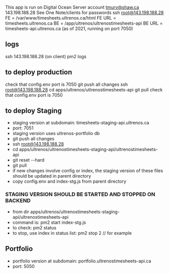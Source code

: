 This app is run on Digital Ocean Server account tmurv@shaw.ca 143.198.188.28
See One Note/clients for passwords
ssh root@143.198.188.28
FE = /var/www/timesheets.ultrenos.ca/html
FE URL = timesheets.ultrenos.ca
BE = /app/ultrenos/ultrenostimesheets-api
BE URL = timesheets-api.ultrenos.ca (as of 2021, running on port 7050)

## logs
ssh 143.198.188.28 (on client)
pm2 logs

## to deploy production
check that config.env port is 7050
git push all changes
ssh root@143.198.188.28
cd apps/ultrenos/utlrenostimesheets-api
git pull
check that config.env port is 7050

## to deploy Staging
- staging version at subdomain: timesheets-staging-api.ultrenos.ca
- port: 7051
- staging version uses ultrenos-portfolio db
- git push all changes
- ssh root@143.198.188.28
- cd apps/ultrenos/ultrenostimesheets-staging-api/ultrenostimesheets-api
- git reset --hard
- git pull
- if new changes involve config or index, the staging version of these files should be updated in parent directory
- copy config.env and index-stg.js from parent directory
### STAGING VERSION SHOULD BE STARTED AND STOPPED ON BACKEND
- from dir apps/ultrenos/ultrenostimesheets-staging-api/ultrenostimesheets-api
- command is: pm2 start index-stg.js
- to check: pm2 status
- to stop, use index in status list: pm2 stop 2 // for example

## Portfolio
- portfolio version at subdomain: portfolio.ultrenostimesheets-api.ca
- port: 5050
